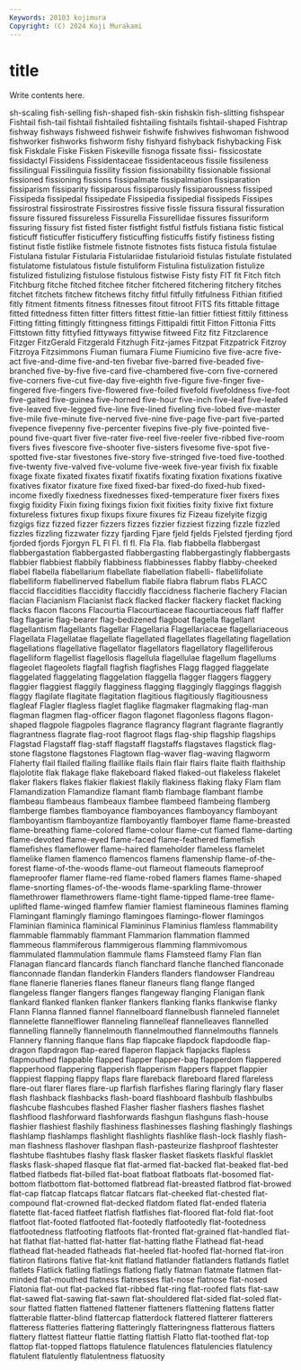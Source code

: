 ```yaml
---
Keywords: 20103 kojimura
Copyright: (C) 2024 Koji Murakami
---
```


# title

Write contents here.



sh-scaling fish-selling fish-shaped fish-skin fishskin fish-slitting fishspear Fishtail fish-tail fishtail
fishtailed fishtailing fishtails fishtail-shaped Fishtrap fishway fishways fishweed fishweir fishwife
fishwives fishwoman fishwood fishworker fishworks fishworm fishy fishyard fishyback fishybacking
Fisk fisk Fiskdale Fiske Fisken Fiskeville fisnoga fissate fissi- fissicostate
fissidactyl Fissidens Fissidentaceae fissidentaceous fissile fissileness fissilingual Fissilinguia fissility fission
fissionability fissionable fissional fissioned fissioning fissions fissipalmate fissipalmation fissiparation fissiparism
fissiparity fissiparous fissiparously fissiparousness fissiped Fissipeda fissipedal fissipedate Fissipedia fissipedial
fissipeds Fissipes fissirostral fissirostrate Fissirostres fissive fissle fissura fissural fissuration
fissure fissured fissureless Fissurella Fissurellidae fissures fissuriform fissuring fissury fist
fisted fister fistfight fistful fistfuls fistiana fistic fistical fisticuff fisticuffer
fisticuffery fisticuffing fisticuffs fistify fistiness fisting fistinut fistle fistlike fistmele
fistnote fistnotes fists fistuca fistula fistulae Fistulana fistular Fistularia Fistulariidae
fistularioid fistulas fistulate fistulated fistulatome fistulatous fistule fistuliform Fistulina fistulization
fistulize fistulized fistulizing fistulose fistulous fistwise Fisty fisty FIT fit
Fitch fitch Fitchburg fitche fitched fitchee fitcher fitchered fitchering fitchery
fitches fitchet fitchets fitchew fitchews fitchy fitful fitfully fitfulness Fithian
fitified fitly fitment fitments fitness fitnesses fitout fitroot FITS fits
fittable fittage fitted fittedness fitten fitter fitters fittest fittie-lan fittier
fittiest fittily fittiness Fitting fitting fittingly fittingness fittings Fittipaldi fittit
Fitton Fittonia Fitts Fittstown fitty fittyfied fittyways fittywise fitweed Fitz
fitz Fitzclarence Fitzger FitzGerald Fitzgerald Fitzhugh Fitz-james Fitzpat Fitzpatrick Fitzroy
Fitzroya Fitzsimmons Fiuman fiumara Fiume Fiumicino five five-acre five-act five-and-dime
five-and-ten fivebar five-barred five-beaded five-branched five-by-five five-card five-chambered five-corn five-cornered
five-corners five-cut five-day five-eighth five-figure five-finger five-fingered five-fingers five-flowered five-foiled
fivefold fivefoldness five-foot five-gaited five-guinea five-horned five-hour five-inch five-leaf five-leafed
five-leaved five-legged five-line five-lined fiveling five-lobed five-master five-mile five-minute five-nerved
five-nine five-page five-part five-parted fivepence fivepenny five-percenter fivepins five-ply five-pointed
five-pound five-quart fiver five-rater five-reel five-reeler five-ribbed five-room fivers fives
fivescore five-shooter five-sisters fivesome five-spot five-spotted five-star fivestones five-story five-stringed
five-toed five-toothed five-twenty five-valved five-volume five-week five-year fivish fix fixable
fixage fixate fixated fixates fixatif fixatifs fixating fixation fixations fixative
fixatives fixator fixature fixe fixed fixed-bar fixed-do fixed-hub fixed-income fixedly
fixedness fixednesses fixed-temperature fixer fixers fixes fixgig fixidity Fixin fixing
fixings fixion fixit fixities fixity fixive fixt fixture fixtureless fixtures
fixup fixups fixure fixures fiz Fizeau fizelyite fizgig fizgigs fizz
fizzed fizzer fizzers fizzes fizzier fizziest fizzing fizzle fizzled fizzles
fizzling fizzwater fizzy fjarding Fjare fjeld fjelds Fjelsted fjerding fjord
fjorded fjords Fjorgyn FL Fl Fl. fl fl. Fla Fla.
flab flabbella flabbergast flabbergastation flabbergasted flabbergasting flabbergastingly flabbergasts flabbier flabbiest
flabbily flabbiness flabbinesses flabby flabby-cheeked flabel flabella flabellarium flabellate flabellation
flabelli- flabellifoliate flabelliform flabellinerved flabellum flabile flabra flabrum flabs FLACC
flaccid flaccidities flaccidity flaccidly flaccidness flacherie flachery Flacian flacian Flacianism
Flacianist flack flacked flacker flackery flacket flacking flacks flacon flacons
Flacourtia Flacourtiaceae flacourtiaceous flaff flaffer flag flagarie flag-bearer flag-bedizened flagboat
flagella flagellant flagellantism flagellants flagellar Flagellaria Flagellariaceae flagellariaceous Flagellata Flagellatae
flagellate flagellated flagellates flagellating flagellation flagellations flagellative flagellator flagellators flagellatory
flagelliferous flagelliform flagellist flagellosis flagellula flagellulae flagellum flagellums flageolet flageolets
flagfall flagfish flagfishes Flagg flagged flaggelate flaggelated flaggelating flaggelation flaggella
flagger flaggers flaggery flaggier flaggiest flaggily flagginess flagging flaggingly flaggings
flaggish flaggy flagilate flagitate flagitation flagitious flagitiously flagitiousness flagleaf Flagler
flagless flaglet flaglike flagmaker flagmaking flag-man flagman flagmen flag-officer flagon
flagonet flagonless flagons flagon-shaped flagpole flagpoles flagrance flagrancy flagrant flagrante
flagrantly flagrantness flagrate flag-root flagroot flags flag-ship flagship flagships Flagstad
Flagstaff flag-staff flagstaff flagstaffs flagstaves flagstick flag-stone flagstone flagstones Flagtown
flag-waver flag-waving flagworm Flaherty flail flailed flailing flaillike flails flain
flair flairs flaite flaith flaithship flajolotite flak flakage flake flakeboard
flaked flaked-out flakeless flakelet flaker flakers flakes flakier flakiest flakily
flakiness flaking flaky Flam flam Flamandization Flamandize flamant flamb flambage
flambant flambe flambeau flambeaus flambeaux flambee flambeed flambeing flamberg flamberge
flambes flamboyance flamboyances flamboyancy flamboyant flamboyantism flamboyantize flamboyantly flamboyer flame
flame-breasted flame-breathing flame-colored flame-colour flame-cut flamed flame-darting flame-devoted flame-eyed flame-faced
flame-feathered flamefish flamefishes flameflower flame-haired flameholder flameless flamelet flamelike flamen
flamenco flamencos flamens flamenship flame-of-the-forest flame-of-the-woods flame-out flameout flameouts flameproof
flameproofer flamer flame-red flame-robed flamers flames flame-shaped flame-snorting flames-of-the-woods flame-sparkling
flame-thrower flamethrower flamethrowers flame-tight flame-tipped flame-tree flame-uplifted flame-winged flamfew flamier
flamiest flamineous flamines flaming Flamingant flamingly flamingo flamingoes flamingo-flower flamingos
Flaminian flaminica flaminical Flamininus Flaminius flamless flammability flammable flammably flammant
Flammarion flammation flammed flammeous flammiferous flammigerous flamming flammivomous flammulated flammulation
flammule flams Flamsteed flamy Flan flan Flanagan flancard flancards flanch
flanchard flanche flanched flanconade flanconnade flandan flanderkin Flanders flanders flandowser
Flandreau flane flanerie flaneries flanes flaneur flaneurs flang flange flanged
flangeless flanger flangers flanges flangeway flanging Flanigan flank flankard flanked
flanken flanker flankers flanking flanks flankwise flanky Flann Flanna flanned
flannel flannelboard flannelbush flanneled flannelet flannelette flannelflower flanneling flannelleaf flannelleaves
flannelled flannelling flannelly flannelmouth flannelmouthed flannelmouths flannels Flannery flanning flanque
flans flap flapcake flapdock flapdoodle flap-dragon flapdragon flap-eared flaperon flapjack
flapjacks flapless flapmouthed flappable flapped flapper flapper-bag flapperdom flappered flapperhood
flappering flapperish flapperism flappers flappet flappier flappiest flapping flappy flaps
flare flareback flareboard flared flareless flare-out flarer flares flare-up flarfish
flarfishes flaring flaringly flary flaser flash flashback flashbacks flash-board flashboard
flashbulb flashbulbs flashcube flashcubes flashed Flasher flasher flashers flashes flashet
flashflood flashforward flashforwards flashgun flashguns flash-house flashier flashiest flashily flashiness
flashinesses flashing flashingly flashings flashlamp flashlamps flashlight flashlights flashlike flash-lock
flashly flash-man flashness flashover flashpan flash-pasteurize flashproof flashtester flashtube flashtubes
flashy flask flasker flasket flaskets flaskful flasklet flasks flask-shaped flasque
flat flat-armed flat-backed flat-beaked flat-bed flatbed flatbeds flat-billed flat-boat flatboat
flatboats flat-bosomed flat-bottom flatbottom flat-bottomed flatbread flat-breasted flatbrod flat-browed flat-cap
flatcap flatcaps flatcar flatcars flat-cheeked flat-chested flat-compound flat-crowned flat-decked flatdom
flated flat-ended flateria flatette flat-faced flatfeet flatfish flatfishes flat-floored flat-fold
flat-foot flatfoot flat-footed flatfooted flat-footedly flatfootedly flat-footedness flatfootedness flatfooting flatfoots
flat-fronted flat-grained flat-handled flat-hat flathat flat-hatted flat-hatter flat-hatting flathe Flathead
flat-head flathead flat-headed flatheads flat-heeled flat-hoofed flat-horned flat-iron flatiron flatirons
flative flat-knit flatland flatlander flatlanders flatlands flatlet flatlets Flatlick flatling
flatlings flatlong flatly flatman flatmate flatmen flat-minded flat-mouthed flatness flatnesses
flat-nose flatnose flat-nosed Flatonia flat-out flat-packed flat-ribbed flat-ring flat-roofed flats
flat-saw flat-sawed flat-sawing flat-sawn flat-shouldered flat-sided flat-soled flat-sour flatted flatten
flattened flattener flatteners flattening flattens flatter flatterable flatter-blind flattercap flatterdock
flattered flatterer flatterers flatteress flatteries flattering flatteringly flatteringness flatterous flatters
flattery flattest flatteur flattie flatting flattish Flatto flat-toothed flat-top flattop
flat-topped flattops flatulence flatulences flatulencies flatulency flatulent flatulently flatulentness flatuosity
